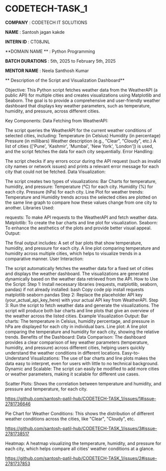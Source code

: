 # CODETECH-TASK_1

**COMPANY** : CODETECH IT SOLUTIONS

**NAME** : Santosh jagan kakde

**INTERN ID** : CT08JNL

**DOMAIN NAME ** : Python Programming

**BATCH DURATIONS** :  5th, 2025 to February 5th, 2025

**MENTOR NAME** : Neela Santhosh Kumar

** Description of the Script and Visualization Dashboard**

Objective:
This Python script fetches weather data from the WeatherAPI (a public API) for multiple cities and creates visualizations using Matplotlib and Seaborn. The goal is to provide a comprehensive and user-friendly weather dashboard that displays key weather parameters, such as temperature, humidity, and pressure, across different cities.

Key Components:
Data Fetching from WeatherAPI:

The script queries the WeatherAPI for the current weather conditions of selected cities, including:
Temperature (in Celsius)
Humidity (in percentage)
Pressure (in millibars)
Weather description (e.g., "Clear", "Cloudy", etc.)
A list of cities (['Pune', 'Kashmir', 'Mumbai', 'New York', 'London']) is used, and the script fetches the data for each city sequentially.
Error Handling:

The script checks if any errors occur during the API request (such as invalid city names or network issues) and prints a relevant error message for each city that could not be fetched.
Data Visualization:

The script creates two types of visualizations:
Bar Charts for temperature, humidity, and pressure:
Temperature (°C) for each city.
Humidity (%) for each city.
Pressure (hPa) for each city.
Line Plot for weather trends:
Temperature and Humidity trends across the selected cities are plotted on the same line graph to compare how these values change from one city to another.
Libraries Used:

requests: To make API requests to the WeatherAPI and fetch weather data.
Matplotlib: To create the bar charts and line plot for visualization.
Seaborn: To enhance the aesthetics of the plots and provide better visual appeal.
Output:

The final output includes:
A set of bar plots that show temperature, humidity, and pressure for each city.
A line plot comparing temperature and humidity across multiple cities, which helps to visualize trends in a comparative manner.
User Interaction:

The script automatically fetches the weather data for a fixed set of cities and displays the weather dashboard.
The visualizations are generated dynamically based on the weather data retrieved from the API.
How to Use the Script:
Step 1: Install necessary libraries (requests, matplotlib, seaborn, pandas) if not already installed:
bash
Copy code
pip install requests matplotlib seaborn pandas
Step 2: Replace the placeholder API key (your_actual_api_key_here) with your actual API key from WeatherAPI.
Step 3: Run the script to fetch weather data and generate the visualizations. The script will produce both bar charts and line plots that give an overview of the weather across the listed cities.
Example Visualization Output:
Bar charts:
The temperature in Celsius, humidity percentage, and pressure in hPa are displayed for each city in individual bars.
Line plot:
A line plot comparing the temperature and humidity for each city, showing the relative trends.
Benefits of the Dashboard:
Data Comparison: The dashboard provides a clear comparison of key weather parameters (temperature, humidity, and pressure) across different cities, helping users quickly understand the weather conditions in different locations.
Easy-to-Understand Visualizations: The use of bar charts and line plots makes the data easy to interpret, even for users with little to no technical background.
Dynamic and Scalable: The script can easily be modified to add more cities or weather parameters, making it scalable for different use cases.


Scatter Plots: 
Shows the correlation between temperature and humidity, and pressure and temperature, for each city.

https://github.com/santosh-patil-hub/CODETECH-TASK_1/issues/1#issue-2781736646


Pie Chart for Weather Conditions: This shows the distribution of different weather conditions across the cities, like "Clear", "Cloudy", etc.

https://github.com/santosh-patil-hub/CODETECH-TASK_1/issues/3#issue-2781738517

Heatmap: A heatmap visualizing the temperature, humidity, and pressure for each city, which helps compare all cities' weather conditions at a glance.

https://github.com/santosh-patil-hub/CODETECH-TASK_1/issues/2#issue-2781737853
